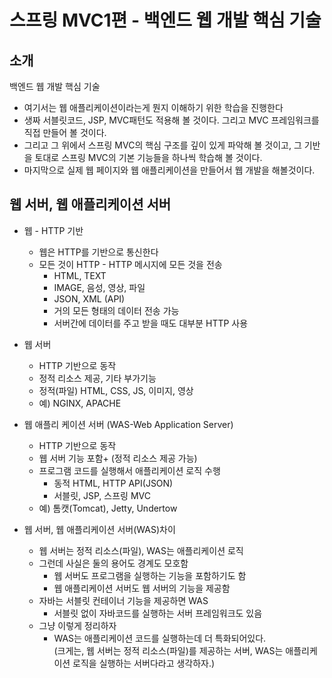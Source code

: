 # 스프링 MVC1편 - 백엔드 웹 개발 핵심 기술

## 소개

백엔드 웹 개발 핵심 기술

- 여기서는 웹 애플리케이션이라는게 뭔지 이해하기 위한 학습을 진행한다
- 생짜 서블릿코드, JSP, MVC패턴도 적용해 볼 것이다. 그리고 MVC 프레임워크를 직접 만들어 볼 것이다.
- 그리고 그 위에서 스프링 MVC의 핵심 구조를 깊이 있게 파악해 볼 것이고, 그 기반을 토대로 스프링 MVC의 기본 기능들을 하나씩 학습해 볼 것이다.
- 마지막으로 실제 웹 페이지와 웹 애플리케이션을 만들어서 웹 개발을 해볼것이다.

## 웹 서버, 웹 애플리케이션 서버

- 웹 - HTTP 기반

  - 웹은 HTTP를 기반으로 통신한다
  - 모든 것이 HTTP - HTTP 메시지에 모든 것을 전송
    - HTML, TEXT
    - IMAGE, 음성, 영상, 파일
    - JSON, XML (API)
    - 거의 모든 형태의 데이터 전송 가능
    - 서버간에 데이터를 주고 받을 때도 대부분 HTTP 사용

- 웹 서버

  - HTTP 기반으로 동작
  - 정적 리소스 제공, 기타 부가기능
  - 정적(파일) HTML, CSS, JS, 이미지, 영상
  - 예) NGINX, APACHE

- 웹 애플리 케이션 서버 (WAS-Web Application Server)

  - HTTP 기반으로 동작
  - 웹 서버 기능 포함+ (정적 리소스 제공 가능)
  - 프로그램 코드를 실행해서 애플리케이션 로직 수행
    - 동적 HTML, HTTP API(JSON)
    - 서블릿, JSP, 스프링 MVC
  - 예) 톰캣(Tomcat), Jetty, Undertow

- 웹 서버, 웹 애플리케이션 서버(WAS)차이
  - 웹 서버는 정적 리소스(파일), WAS는 애플리케이션 로직
  - 그런데 사실은 둘의 용어도 경계도 모호함
    - 웹 서버도 프로그램을 실행하는 기능을 포함하기도 함
    - 웹 애플리케이션 서버도 웹 서버의 기능을 제공함
  - 자바는 서블릿 컨테이너 기능을 제공하면 WAS
    - 서블릿 없이 자바코드를 실행하는 서버 프레임워크도 있음
  - 그냥 이렇게 정리하자
    - WAS는 애플리케이션 코드를 실행하는데 더 특화되어있다.<br>(크게는, 웹 서버는 정적 리소스(파일)를 제공하는 서버, WAS는 애플리케이션 로직을 실행하는 서버다라고 생각하자.)

